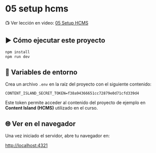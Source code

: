 # 05 setup hcms

📺 Ver lección en video: [05 Setup HCMS](https://www.lemoncode.tv/curso/tutorial-astro-desde-cero/leccion/setup-content-island-hcms)

## ▶️ Cómo ejecutar este proyecto

```bash
npm install
npm run dev
```

## 🔐 Variables de entorno

Crea un archivo `.env` en la raíz del proyecto con el siguiente contenido:

```env
CONTENT_ISLAND_SECRET_TOKEN=f38a94366651cc72879e0d71cfd339d4
```

Este token permite acceder al contenido del proyecto de ejemplo en **Content Island (HCMS)** utilizado en el curso.

## 🌐 Ver en el navegador

Una vez iniciado el servidor, abre tu navegador en:

[http://localhost:4321](http://localhost:4321)